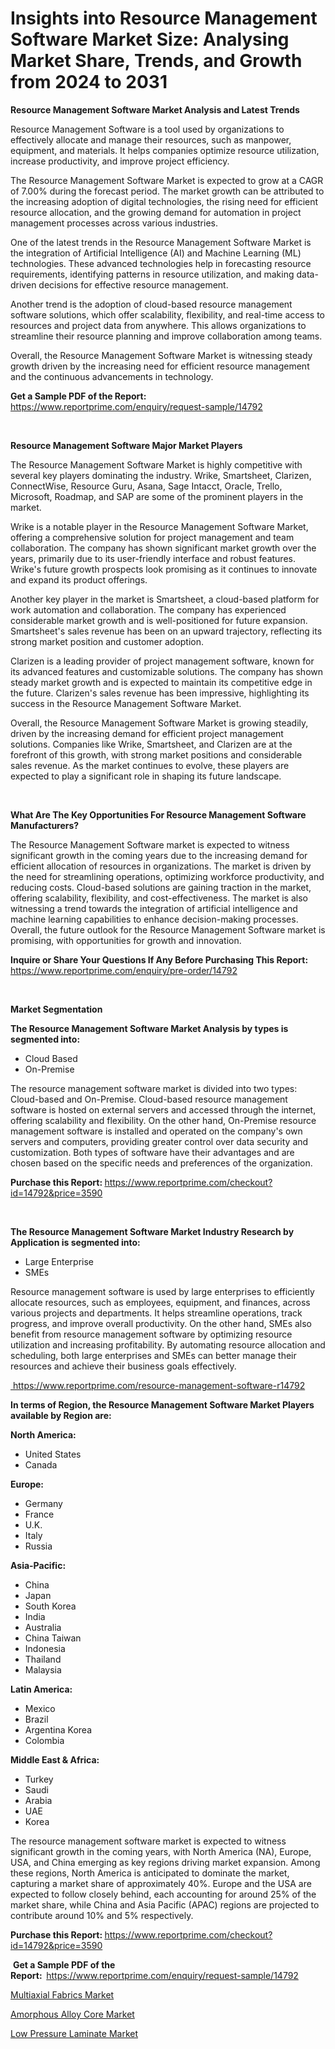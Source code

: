 <p><h1>Insights into Resource Management Software Market Size: Analysing Market Share, Trends, and Growth from 2024 to 2031</h1></p><p><strong>Resource Management Software Market Analysis and Latest Trends</strong></p>
<p><p>Resource Management Software is a tool used by organizations to effectively allocate and manage their resources, such as manpower, equipment, and materials. It helps companies optimize resource utilization, increase productivity, and improve project efficiency.</p><p>The Resource Management Software Market is expected to grow at a CAGR of 7.00% during the forecast period. The market growth can be attributed to the increasing adoption of digital technologies, the rising need for efficient resource allocation, and the growing demand for automation in project management processes across various industries.</p><p>One of the latest trends in the Resource Management Software Market is the integration of Artificial Intelligence (AI) and Machine Learning (ML) technologies. These advanced technologies help in forecasting resource requirements, identifying patterns in resource utilization, and making data-driven decisions for effective resource management.</p><p>Another trend is the adoption of cloud-based resource management software solutions, which offer scalability, flexibility, and real-time access to resources and project data from anywhere. This allows organizations to streamline their resource planning and improve collaboration among teams.</p><p>Overall, the Resource Management Software Market is witnessing steady growth driven by the increasing need for efficient resource management and the continuous advancements in technology.</p></p>
<p><strong>Get a Sample PDF of the Report:&nbsp;</strong> <a href="https://www.reportprime.com/enquiry/request-sample/14792">https://www.reportprime.com/enquiry/request-sample/14792</a></p>
<p>&nbsp;</p>
<p><strong>Resource Management Software Major Market Players</strong></p>
<p><p>The Resource Management Software Market is highly competitive with several key players dominating the industry. Wrike, Smartsheet, Clarizen, ConnectWise, Resource Guru, Asana, Sage Intacct, Oracle, Trello, Microsoft, Roadmap, and SAP are some of the prominent players in the market.</p><p>Wrike is a notable player in the Resource Management Software Market, offering a comprehensive solution for project management and team collaboration. The company has shown significant market growth over the years, primarily due to its user-friendly interface and robust features. Wrike's future growth prospects look promising as it continues to innovate and expand its product offerings.</p><p>Another key player in the market is Smartsheet, a cloud-based platform for work automation and collaboration. The company has experienced considerable market growth and is well-positioned for future expansion. Smartsheet's sales revenue has been on an upward trajectory, reflecting its strong market position and customer adoption.</p><p>Clarizen is a leading provider of project management software, known for its advanced features and customizable solutions. The company has shown steady market growth and is expected to maintain its competitive edge in the future. Clarizen's sales revenue has been impressive, highlighting its success in the Resource Management Software Market.</p><p>Overall, the Resource Management Software Market is growing steadily, driven by the increasing demand for efficient project management solutions. Companies like Wrike, Smartsheet, and Clarizen are at the forefront of this growth, with strong market positions and considerable sales revenue. As the market continues to evolve, these players are expected to play a significant role in shaping its future landscape.</p></p>
<p>&nbsp;</p>
<p><strong>What Are The Key Opportunities For Resource Management Software Manufacturers?</strong></p>
<p><p>The Resource Management Software market is expected to witness significant growth in the coming years due to the increasing demand for efficient allocation of resources in organizations. The market is driven by the need for streamlining operations, optimizing workforce productivity, and reducing costs. Cloud-based solutions are gaining traction in the market, offering scalability, flexibility, and cost-effectiveness. The market is also witnessing a trend towards the integration of artificial intelligence and machine learning capabilities to enhance decision-making processes. Overall, the future outlook for the Resource Management Software market is promising, with opportunities for growth and innovation.</p></p>
<p><strong>Inquire or Share Your Questions If Any Before Purchasing This Report:</strong> <a href="https://www.reportprime.com/enquiry/pre-order/14792">https://www.reportprime.com/enquiry/pre-order/14792</a></p>
<p>&nbsp;</p>
<p><strong>Market Segmentation</strong></p>
<p><strong>The Resource Management Software Market Analysis by types is segmented into:</strong></p>
<p><ul><li>Cloud Based</li><li>On-Premise</li></ul></p>
<p><p>The resource management software market is divided into two types: Cloud-based and On-Premise. Cloud-based resource management software is hosted on external servers and accessed through the internet, offering scalability and flexibility. On the other hand, On-Premise resource management software is installed and operated on the company's own servers and computers, providing greater control over data security and customization. Both types of software have their advantages and are chosen based on the specific needs and preferences of the organization.</p></p>
<p><strong>Purchase this Report:&nbsp;</strong><a href="https://www.reportprime.com/checkout?id=14792&price=3590">https://www.reportprime.com/checkout?id=14792&price=3590</a></p>
<p>&nbsp;</p>
<p><strong>The Resource Management Software Market Industry Research by Application is segmented into:</strong></p>
<p><ul><li>Large Enterprise</li><li>SMEs</li></ul></p>
<p><p>Resource management software is used by large enterprises to efficiently allocate resources, such as employees, equipment, and finances, across various projects and departments. It helps streamline operations, track progress, and improve overall productivity. On the other hand, SMEs also benefit from resource management software by optimizing resource utilization and increasing profitability. By automating resource allocation and scheduling, both large enterprises and SMEs can better manage their resources and achieve their business goals effectively.</p></p>
<p><a href="https://www.reportprime.com/resource-management-software-r14792">&nbsp;https://www.reportprime.com/resource-management-software-r14792</a></p>
<p><strong>In terms of Region, the Resource Management Software Market Players available by Region are:</strong></p>
<p>
    <p> <strong> North America: </strong>
        <ul>
            <li>United States</li>
            <li>Canada</li>
        </ul>
        </p> 
    <p> <strong> Europe: </strong>
        <ul>
            <li>Germany</li>
            <li>France</li>
            <li>U.K.</li>
            <li>Italy</li>
            <li>Russia</li>
        </ul>
        </p> 
    <p> <strong> Asia-Pacific: </strong>
        <ul>
            <li>China</li>
            <li>Japan</li>
            <li>South Korea</li>
            <li>India</li>
            <li>Australia</li>
            <li>China Taiwan</li>
            <li>Indonesia</li>
            <li>Thailand</li>
            <li>Malaysia</li>
        </ul>
        </p> 
    <p> <strong> Latin America: </strong>
        <ul>
            <li>Mexico</li>
            <li>Brazil</li>
            <li>Argentina Korea</li>
            <li>Colombia</li>
        </ul>
        </p> 
    <p> <strong> Middle East & Africa: </strong>
        <ul>
            <li>Turkey</li>
            <li>Saudi</li>
            <li>Arabia</li>
            <li>UAE</li>
            <li>Korea</li>
        </ul>
    </p>
    </p>
<p><p>The resource management software market is expected to witness significant growth in the coming years, with North America (NA), Europe, USA, and China emerging as key regions driving market expansion. Among these regions, North America is anticipated to dominate the market, capturing a market share of approximately 40%. Europe and the USA are expected to follow closely behind, each accounting for around 25% of the market share, while China and Asia Pacific (APAC) regions are projected to contribute around 10% and 5% respectively.</p></p>
<p><strong>Purchase this Report: </strong><a href="https://www.reportprime.com/checkout?id=14792&price=3590">https://www.reportprime.com/checkout?id=14792&price=3590</a></p>
<p>&nbsp;<strong>Get a Sample PDF of the Report:&nbsp;&nbsp;</strong><a href="https://www.reportprime.com/enquiry/request-sample/14792">https://www.reportprime.com/enquiry/request-sample/14792</a></p>
<p><strong></strong></p>
<p><p><a href="https://www.linkedin.com/pulse/multiaxial-fabrics-market-size-trends-growth-outlook-forecasted-u6axe?trackingId=esEtPO4mq3CIqYsZJlx3DA%3D%3D">Multiaxial Fabrics Market</a></p><p><a href="https://www.linkedin.com/pulse/amorphous-alloy-core-market-analysis-size-global-industry-arbce?trackingId=gpAhhzAdbGqwiLwcYNO7nQ%3D%3D">Amorphous Alloy Core Market</a></p><p><a href="https://www.linkedin.com/pulse/low-pressure-laminate-market-size-2024-2031-global-industrial-h3vze?trackingId=dx4JMluz%2BQq0bh4j%2FAA9LQ%3D%3D">Low Pressure Laminate Market</a></p></p>